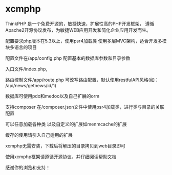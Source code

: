 # xcmphp

ThinkPHP 是一个免费开源的，敏捷快速，扩展性高的PHP开发框架，
遵循Apache2开源协议发布，为敏捷WEB应用开发和简化企业应用开发而生。

配置要求php版本在5.3以上，使用psr4加载类
使用多层MVC架构，适合开发多模块多语言的项目

配置文件在/app/config.php
配置基本的数据库参数和目录参数

入口文件/index.php, 

路由控制文件/app/route.php
可改写路由配置，默认使用restfulAPI风格(如： /api/news/getnews/id/1)

数据库可使用pdo和medoo以及自己扩展的orm

支持composer
在/composer.json文件中使用psr4加载类，进行类与目录的关联配置

可以任意加载各种类
以及自定义的扩展如menmcache的扩展

缓存的使用请引入自己适用的扩展

xcmphp无需安装，下载后将解压的目录拷贝到web目录即可

使用xcmphp框架请遵循开源协议，并仔细阅读帮助文档

感谢你的浏览和支持！
